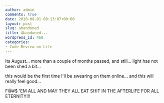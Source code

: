 ```yaml
---
author: admin
comments: true
date: 2010-08-01 08:13:07+00:00
layout: post
slug: abandoned
title: Abandoned...
wordpress_id: 468
categories:
- Code Review on Life
---
```


Its August... more than a couple of months passed, and still... light has not been shed a bit...

this would be the first time I'll be swearing on them online... and this will really feel good...

F@#$ 'EM ALL AND MAY THEY ALL EAT SHIT IN THE AFTERLIFE FOR ALL ETERNITY!!!
